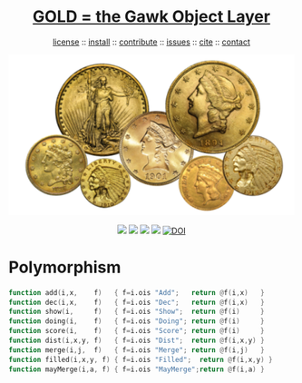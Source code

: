 <a name=top>
<h1 align=center>
   <a href="https://github.com/golden/dev/blob/master/README.md#top">
     GOLD = the Gawk Object Layer
   </a>
</h1>
<p align=center>
   <a    href="https://github.com/golden/dev/blob/master/LICENSE.md#top">license</a>
   :: <a href="https://github.com/golden/dev/blob/master/INSTALL.md#top">install</a>
   :: <a href="https://github.com/golden/dev/blob/master/CONTRIBUTE.md#top">contribute</a>
   :: <a href="https://github.com/golden/dev/issues">issues</a>
   :: <a href="https://github.com/golden/dev/blob/master/CITATION.md#top">cite</a>
   :: <a href="https://github.com/golden/dev/blob/master/CONTACT.md#top">contact</a>
</p>
<p align=center>
   <img width=600 src="https://github.com/golden/dev/raw/master/etc/img/coins.png">
</p>
<p align=center>
   <img src="https://img.shields.io/badge/language-gawk-orange">
   <img src="https://img.shields.io/badge/purpose-ai,se-blueviolet">
   <img src="https://img.shields.io/badge/platform-mac,*nux-informational">
   <a href="https://travis-ci.org/github/golden/dev"> <img src="https://travis-ci.org/golden/dev.svg?branch=master"></a>
   <a href="https://doi.org/10.5281/zenodo.3887420"><img src="https://zenodo.org/badge/DOI/10.5281/zenodo.3887420.svg" alt="DOI"></a>
</p>

# Polymorphism

```awk
function add(i,x,    f)   { f=i.ois "Add";   return @f(i,x)   }
function dec(i,x,    f)   { f=i.ois "Dec";   return @f(i,x)   }
function show(i,     f)   { f=i.ois "Show";  return @f(i)     }
function doing(i,    f)   { f=i.ois "Doing"; return @f(i)     }
function score(i,    f)   { f=i.ois "Score"; return @f(i)     }
function dist(i,x,y, f)   { f=i.ois "Dist";  return @f(i,x,y) }
function merge(i,j,  f)   { f=i.ois "Merge"; return @f(i,j)   }
function filled(i,x,y, f) { f=i.ois "Filled";  return @f(i,x,y) }
function mayMerge(i,a, f) { f=i.ois "MayMerge";return @f(i,a) }
```
